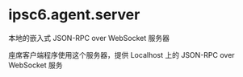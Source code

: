 # ipsc6.agent.server

本地的嵌入式 JSON-RPC over WebSocket 服务器

座席客户端程序使用这个服务器，提供 Localhost 上的 JSON-RPC over WebSocket 服务
